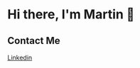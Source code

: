 # Hi there, I'm Martin 👋

## Contact Me
[Linkedin](https://www.linkedin.com/in/mart%C3%ADn-raschinsky-083546158/)
